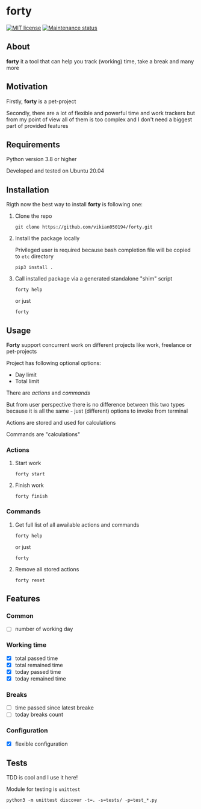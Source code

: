 # forty

[![MIT license][license-badge]][license-url]
[![Maintenance status][status-badge]][status-url]

## About

**forty** it a tool that can help you track (working) time, take a break and many more


## Motivation

Firstly, **forty** is a pet-project

Secondly, there are a lot of flexible and powerful time and work trackers but from my point of view all of them is too complex and I don't need a biggest part of provided features


## Requirements

Python version 3.8 or higher

Developed and tested on Ubuntu 20.04


## Installation

Rigth now the best way to install **forty** is following one:
1. Clone the repo
    ```
    git clone https://github.com/vikian050194/forty.git
    ```
2. Install the package locally

   Privileged user is required because bash completion file will be copied to `etc` directory
    ```
    pip3 install .
    ```
3. Call installed package via a generated standalone "shim" script
    ```
    forty help
    ```
    or just
    ```
    forty
    ```


## Usage

**Forty** support concurrent work on different projects like work, freelance or pet-projects

Project has following optional options:
- Day limit
- Total limit

There are _actions_ and _commands_

But from user perspective there is no difference between this two types because it is all the same - just (different) options to invoke from terminal

Actions are stored and used for calculations

Commands are "calculations"


### Actions

1. Start work
    ```
    forty start
    ```

2. Finish work
    ```
    forty finish
    ```


### Commands

1. Get full list of all awailable actions and commands
    ```
    forty help
    ```
    or just
    ```
    forty
    ```

2. Remove all stored actions
    ```
    forty reset
    ```

## Features

### Common
- [ ] number of working day

### Working time
- [x] total passed time
- [x] total remained time
- [x] today passed time
- [x] today remained time

### Breaks
- [ ] time passed since latest breake
- [ ] today breaks count

### Configuration
- [x] flexible configuration


## Tests

TDD is cool and I use it here!

Module for testing is `unittest`

```
python3 -m unittest discover -t=. -s=tests/ -p=test_*.py
```

[status-url]: https://github.com/vikian050194/forty/pulse
[status-badge]: https://img.shields.io/github/last-commit/vikian050194/forty.svg

[license-url]: https://github.com/vikian050194/forty/blob/master/LICENSE
[license-badge]: https://img.shields.io/github/license/vikian050194/forty.svg
